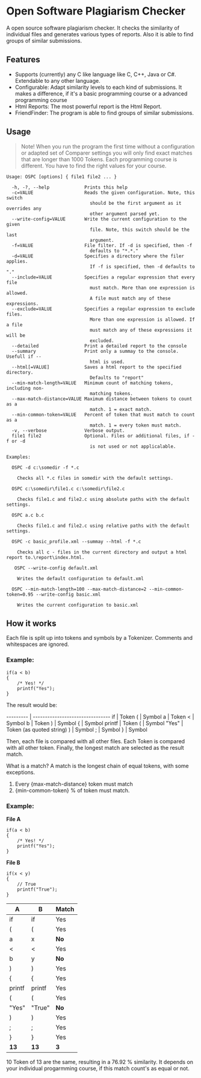 Open Software Plagiarism Checker
================================

A open source software plagiarism checker. It checks the similarity of individual files and generates various types of reports. Also it is able to find groups of similar submissions.

Features
--------

* Supports (currently) any C like language like C, C++, Java or C#. Extendable to any other language.
* Configurable: Adapt similarity levels to each kind of submissions. It makes a difference, if it's a basic programming course or a advanced programming course
* Html Reports: The most powerful report is the Html Report.
* FriendFinder: The program is able to find groups of similar submissions.

Usage
-----

> Note! When you run the program the first time without a configuration or adapted set of Comparer settings you will only find exact matches that are longer than 1000 Tokens. Each programming course is different. You have to find the right values for your course.

~~~~~~~~~~~~~~~~~~~~~~~~~~~~~~~~~~
Usage: OSPC [options] { file1 file2 ... }

  -h, -?, --help             Prints this help
  -c=VALUE                   Reads the given configuration. Note, this switch
                               should be the first argument as it overrides any
                               other argument parsed yet.
  --write-config=VALUE       Write the current configuration to the given
                               file. Note, this switch should be the last
                               argument.
  -f=VALUE                   File filter. If -d is specified, then -f
                               defaults to "*.*."
  -d=VALUE                   Specifies a directory where the filer applies.
                               If -f is specified, then -d defaults to "."
  --include=VALUE            Specifies a regular expression that every file
                               must match. More than one expression is allowed.
                               A file must match any of these expressions.
  --exclude=VALUE            Specifies a regular expression to exclude files.
                               More than one expression is allowed. If a file
                               must match any of these expressions it will be
                               excluded.
  --detailed                 Print a detailed report to the console
  --summary                  Print only a summay to the console. Usefull if --
                               html is used.
  --html[=VALUE]             Saves a html report to the specified directory.
                               Defaults to "report"
  --min-match-length=VALUE   Minimum count of matching tokens, including non-
                               matching tokens.
  --max-match-distance=VALUE Maximum distance between tokens to count as a
                               match. 1 = exact match.
  --min-common-token=VALUE   Percent of token that must match to count as a
                               match. 1 = every token must match.
  -v, --verbose              Verbose output.
  file1 file2                Optional. Files or additional files, if -f or -d
                               is not used or not applicalable.

Examples:

  OSPC -d c:\somedir -f *.c

    Checks all *.c files in somedir with the default settings.

  OSPC c:\somedir\file1.c c:\somedir\file2.c

    Checks file1.c and file2.c using absolute paths with the default settings.

  OSPC a.c b.c

    Checks file1.c and file2.c using relative paths with the default settings.

  OSPC -c basic_profile.xml --summay --html -f *.c

    Checks all c - files in the current directory and output a html report to.\report\index.html.

   OSPC --write-config default.xml

    Writes the default configuration to default.xml

  OSPC --min-match-length=100 --max-match-distance=2 --min-common-token=0.95 --write-config basic.xml

    Writes the current configuration to basic.xml

~~~~~~~~~~~~~~~~~~~~~~~~~~~~~~~~~~

How it works
------------

Each file is split up into tokens and symbols by a Tokenizer. Comments and whitespaces are ignored.

### Example:

~~~~~~~~~~~~~~~~~~~~~~~~~~~~~~~~~~
if(a < b)
{
    /* Yes! */
    printf("Yes");
}
~~~~~~~~~~~~~~~~~~~~~~~~~~~~~~~~~~

The result would be:

--------- | --------------------------------
if		  | Token
(		  | Symbol
a		  | Token
<		  | Symbol
b		  | Token
)		  | Symbol
{		  | Symbol
printf	  | Token
(		  | Symbol
"Yes"	  | Token (as quoted string)
)		  | Symbol
;		  | Symbol
}		  | Symbol


Then, each file is compared with all other files. Each Token is compared with all other token. Finally, the longest match are selected as the result match.

What is a match? A match is the longest chain of equal tokens, with some exceptions. 

1. Every {max-match-distance} token must match
2. {min-common-token} % of token must match.

### Example:

**File A**

~~~~~~~~~~~~~~~~~~~~~~~~~~~~~~~~~~
if(a < b)
{
    /* Yes! */
    printf("Yes");
}
~~~~~~~~~~~~~~~~~~~~~~~~~~~~~~~~~~

**File B**

~~~~~~~~~~~~~~~~~~~~~~~~~~~~~~~~~~
if(x < y)
{
    // True
    printf("True");
}
~~~~~~~~~~~~~~~~~~~~~~~~~~~~~~~~~~

A		  | B		  | Match
--------- | --------- | ---------
if		  | if		  | Yes
(		  | (		  | Yes
a		  | x		  | **No**
<		  | <		  | Yes
b		  | y		  | **No**
)		  | )		  | Yes
{		  | {		  | Yes
printf	  | printf	  | Yes
(		  | (		  | Yes
"Yes"	  | "True"	  | **No**
)		  | )		  | Yes
;		  | ;		  | Yes
}		  | }		  | Yes
**13**	  | **13**	  | **3**

10 Token of 13 are the same, resulting in a 76.92 % similarity. It depends on your individual progarmming course, if this match count's as equal or not.

